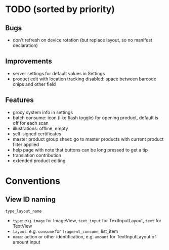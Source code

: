 # TODO (sorted by priority)

## Bugs

- don't refresh on device rotation (but replace layout, so no manifest declaration)

## Improvements

- server settings for default values in Settings
- product edit with location tracking disabled: space between barcode chips and other field

## Features

- grocy system info in settings
- batch consume: icon (like flash toggle) for opening product, default is off for each scan
- illustrations: offline, empty
- self-signed certificates
- master product group sheet: go to master products with current product filter applied
- help page with note that buttons can be long pressed to get a tip
- translation contribution
- extended product editing

# Conventions

## View ID naming

`type_layout_name`

- `type`: e.g. `image` for ImageView, `text_input` for TextInputLayout, `text` for TextView
- `layout`: e.g. `consume` for `fragment_consume`, list_item
- `name`: action or other identification, e.g. `amount` for TextInputLayout of amount input